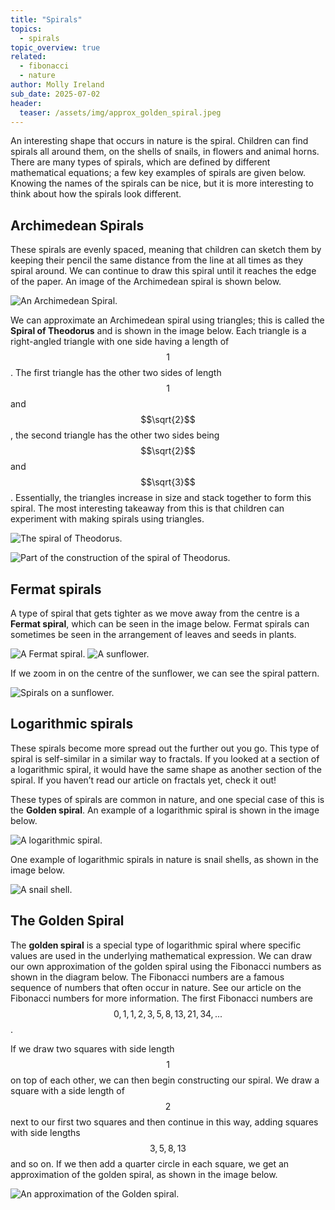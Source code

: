 ```yaml
---
title: "Spirals"
topics: 
  - spirals
topic_overview: true
related: 
  - fibonacci
  - nature
author: Molly Ireland
sub_date: 2025-07-02
header:
  teaser: /assets/img/approx_golden_spiral.jpeg
---
```

An interesting shape that occurs in nature is the spiral. Children can find spirals all around them, on the shells of snails, in flowers and animal horns. There are many types of spirals, which are defined by different mathematical equations; a few key examples of spirals are given below. Knowing the names of the spirals can be nice, but it is more interesting to think about how the spirals look different. 

## Archimedean Spirals 
These spirals are evenly spaced, meaning that children can sketch them by keeping their pencil the same distance from the line at all times as they spiral around. We can continue to draw this spiral until it reaches the edge of the paper. An image of the Archimedean spiral is shown below. 

![An Archimedean Spiral.]({{site.baseurl}}/assets/img/archemedian_spiral.jpeg "An Archimedean Spiral")

We can approximate an Archimedean spiral using triangles; this is called the **Spiral of Theodorus** and is shown in the image below. Each triangle is a right-angled triangle with one side having a length of $$1$$. The first triangle has the other two sides of length $$1$$ and $$\sqrt{2}$$, the second triangle has the other two sides being $$\sqrt{2}$$ and $$\sqrt{3}$$. Essentially, the triangles increase in size and stack together to form this spiral. The most interesting takeaway from this is that children can experiment with making spirals using triangles. 

![The spiral of Theodorus.]({{site.baseurl}}/assets/img/theodorus_spiral.jpeg "The spiral of Theodorus")

![Part of the construction of the spiral of Theodorus.]({{site.baseurl}}/assets/img/theo_construction_spiral.jpeg "Constructin of the spiral of Theodorus")

## Fermat spirals 
A type of spiral that gets tighter as we move away from the centre is a **Fermat spiral**, which can be seen in the image below. Fermat spirals can sometimes be seen in the arrangement of leaves and seeds in plants. 

 ![A Fermat spiral.]({{site.baseurl}}/assets/img/fermats_spiral.jpeg "A Fermat spiral")
![A sunflower.]({{site.baseurl}}/assets/img/sunflower_spiral_pixabay.jpeg "A sunflower")

If we zoom in on the centre of the sunflower, we can see the spiral pattern.

![Spirals on a sunflower.]({{site.baseurl}}/assets/img/spirals_in_center_of_sunflower_pixabay.jpeg "Spirals on a sunflower")


[note on infinity if I can find anything about this]:#

## Logarithmic spirals 
These spirals become more spread out the further out you go. This type of spiral is self-similar in a similar way to fractals. If you looked at a section of a logarithmic spiral, it would have the same shape as another section of the spiral. If you haven’t read our article on fractals yet, check it out! 

These types of spirals are common in nature, and one special case of this is the **Golden spiral**. An example of a logarithmic spiral is shown in the image below.

![A logarithmic spiral.]({{site.baseurl}}/assets/img/logarithmic_spiral.jpeg "A logarithmic spiral")

One example of logarithmic spirals in nature is snail shells, as shown in the image below.

![A snail shell.]({{site.baseurl}}/assets/img/snail_spiral_pixabay.jpeg "A snail shell")

[try to add a hyperlink]:# 
[do all bold stuff]:# 

## The Golden Spiral
The **golden spiral** is a special type of logarithmic spiral where specific values are used in the underlying mathematical expression. We can draw our own approximation of the golden spiral using the Fibonacci numbers as shown in the diagram below. The Fibonacci numbers are a famous sequence of numbers that often occur in nature. See our article on the Fibonacci numbers for more information. The first Fibonacci numbers are $$0,1,1,2,3,5,8,13,21,34,...$$. 

If we draw two squares with side length $$1$$ on top of each other, we can then begin constructing our spiral. We draw a square with a side length of $$2$$ next to our first two squares and then continue in this way, adding squares with side lengths $$3,5,8,13$$ and so on.  If we then add a quarter circle in each square, we get an approximation of the golden spiral, as shown in the image below. 

 ![An approximation of the Golden spiral.]({{site.baseurl}}/assets/img/approx_golden_spiral.jpeg "An approximation of the Golden spiral")


[will sketch the spirals over these images and put in the same image in Canva]:#
[go through and find some class photos of spirals]:#
